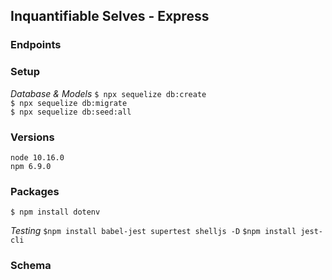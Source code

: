 ## Inquantifiable Selves - Express

### Endpoints

### Setup
*Database & Models*
`$ npx sequelize db:create`  
`$ npx sequelize db:migrate`  
`$ npx sequelize db:seed:all`

### Versions
`node 10.16.0`  
`npm 6.9.0`  

### Packages
`$ npm install dotenv`  

*Testing*
`$npm install babel-jest supertest shelljs -D`
`$npm install jest-cli` 

### Schema
